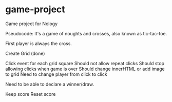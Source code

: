 # game-project

Game project for Nology

Pseudocode:
It's a game of noughts and crosses, also known as tic-tac-toe.

First player is always the cross.

Create Grid (done)

Click event for each grid square
    Should not allow repeat clicks
    Should stop allowing clicks when game is over
    Should change innerHTML or add image to grid
    Need to change player from click to click

Need to be able to declare a winner/draw.

Keep score
Reset score
